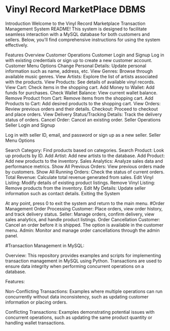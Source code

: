 # Vinyl Record MarketPlace DBMS

Introduction
Welcome to the Vinyl Record Marketplace Transaction Management System README! This system is designed to facilitate seamless interaction with a MySQL database for both customers and sellers. Below, you'll find comprehensive instructions for using the system effectively.

Features Overview
Customer Operations
Customer Login and Signup
Log in with existing credentials or sign up to create a new customer account.
Customer Menu Options
Change Personal Details: Update personal information such as name, address, etc.
View Genres: Browse through available music genres.
View Artists: Explore the list of artists associated with the products.
View Products: See details of available vinyl records.
View Cart: Check items in the shopping cart.
Add Money to Wallet: Add funds for purchases.
Check Wallet Balance: View current wallet balance.
Remove Product from Cart: Remove items from the shopping cart.
Add Products to Cart: Add desired products to the shopping cart.
View Orders: Review previous orders and their details.
Checkout: Proceed to checkout and place orders.
View Delivery Status/Tracking Details: Track the delivery status of orders.
Cancel Order: Cancel an existing order.
Seller Operations
Seller Login and Signup

Log in with seller ID, email, and password or sign up as a new seller.
Seller Menu Options

Search Category: Find products based on categories.
Search Product: Look up products by ID.
Add Artist: Add new artists to the database.
Add Product: Add new products to the inventory.
Sales Analytics: Analyze sales data and performance metrics.
Show All Previous Orders: View previous orders made by customers.
Show All Running Orders: Check the status of current orders.
Total Revenue: Calculate total revenue generated from sales.
Edit Vinyl Listing: Modify details of existing product listings.
Remove Vinyl Listing: Remove products from the inventory.
Edit My Details: Update seller information such as contact details.
Exiting the System

At any point, press 0 to exit the system and return to the main menu.
#Order Management
Order Processing
Customer: Place orders, view order history, and track delivery status.
Seller: Manage orders, confirm delivery, view sales analytics, and handle product listings.
Order Cancellation
Customer: Cancel an order before it is shipped. The option is available in the customer menu.
Admin: Monitor and manage order cancellations through the admin panel.



#Transaction Management in MySQL: 

Overview:
This repository provides examples and scripts for implementing transaction management in MySQL using Python. Transactions are used to ensure data integrity when performing concurrent operations on a database.

Features:

Non-Conflicting Transactions: Examples where multiple operations can run concurrently without data inconsistency, such as updating customer information or placing orders.

Conflicting Transactions: Examples demonstrating potential issues with concurrent operations, such as updating the same product quantity or handling wallet transactions.
